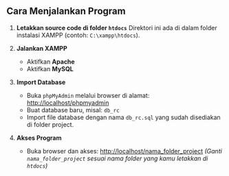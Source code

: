 ## Cara Menjalankan Program

1. **Letakkan source code di folder `htdocs`**
   Direktori ini ada di dalam folder instalasi XAMPP (contoh: `C:\xampp\htdocs`).

2. **Jalankan XAMPP**

   * Aktifkan **Apache**
   * Aktifkan **MySQL**

3. **Import Database**

   * Buka `phpMyAdmin` melalui browser di alamat: [http://localhost/phpmyadmin](http://localhost/phpmyadmin)
   * Buat database baru, misal: `db_rc`
   * Import file database dengan nama `db_rc.sql` yang sudah disediakan di folder project.

4. **Akses Program**

   * Buka browser dan akses: [http://localhost/nama\_folder\_project](http://localhost/nama_folder_project)
     *(Ganti `nama_folder_project` sesuai nama folder yang kamu letakkan di `htdocs`)*


